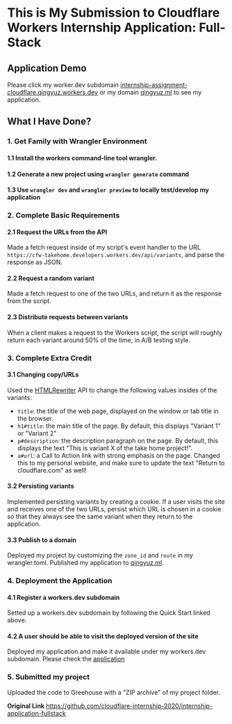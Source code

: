 # This is My Submission to Cloudflare Workers Internship Application: Full-Stack

## Application Demo

Please click my worker.dev subdomain [internship-assignment-cloudflare.qingyuz.workers.dev](https://internship-assignment-cloudflare.qingyuz.workers.dev/) or my domain [qingyuz.ml](https://qingyuz.ml/) to see my application.

## What I Have Done?

### 1. Get Family with Wrangler Environment

#### 1.1 Install the workers command-line tool wrangler.

#### 1.2 Generate a new project using `wrangler generate` command

#### 1.3 Use `wrangler dev` and `wrangler preview` to locally test/develop my application

### 2. Complete Basic Requirements

#### 2.1 Request the URLs from the API

Made a fetch request inside of my script's event handler to the URL `https://cfw-takehome.developers.workers.dev/api/variants`, and parse the response as JSON. 

#### 2.2 Request a random variant

Made a fetch request to one of the two URLs, and return it as the response from the script.

#### 2.3 Distribute requests between variants

When a client makes a request to the Workers script, the script will roughly return each variant around 50% of the time, in A/B testing style.

### 3. Complete Extra Credit

#### 3.1 Changing copy/URLs

Used the [HTMLRewriter](https://developers.cloudflare.com/workers/reference/apis/html-rewriter/) API to change the following values insides of the variants:

- `title`: the title of the web page, displayed on the window or tab title in the browser.
- `h1#title`: the main title of the page. By default, this displays "Variant 1" or "Variant 2"
- `p#description`: the description paragraph on the page. By default, this displays the text "This is variant X of the take home project!".
- `a#url`: a Call to Action link with strong emphasis on the page. Changed this to my personal website, and make sure to update the text "Return to cloudflare.com" as well!

#### 3.2 Persisting variants

Implemented persisting variants by creating a cookie. If a user visits the site and receives one of the two URLs, persist which URL is chosen in a cookie so that they always see the same variant when they return to the application.

#### 3.3 Publish to a domain

Deployed my project by customizing the `zone_id` and `route` in my wrangler.toml. Published my application to [qingyuz.ml](https://qingyuz.ml/).

### 4. Deployment the Application

#### 4.1 Register a workers.dev subdomain

Setted up a workers.dev subdomain by following the Quick Start linked above.

#### 4.2 A user should be able to visit the deployed version of the site

Deployed my application and make it available under my workers.dev subdomain. Please check the [application](https://internship-assignment-cloudflare.qingyuz.workers.dev/)

### 5. Submitted my project
Uploaded the code to Greehouse with a "ZIP archive" of my project folder.

**Original Link**
https://github.com/cloudflare-internship-2020/internship-application-fullstack
